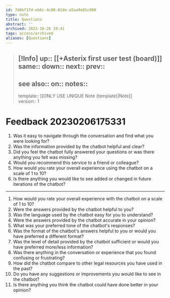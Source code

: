 ```yaml
---
id: 7d6bf17d-eb6c-4c00-81de-a5aa9e01c090
type: note
title: Questions
abstract: ''
archived: 2023-10-26 19:41
tags: access/archived
aliases: [Questions]
---
```

> [!Info]
> up:: [[+Asterix first user test (board)]]
> same::
> down::
> next::
> prev::
> ---
> see also::
> on::
> notes::
> ---
> template:: [[ONLY USE UNIQUE Note (template)|Note]]  
> version:: 1

# Feedback 20230206175331

1. Was it easy to navigate through the conversation and find what you were looking for?
2. Was the information provided by the chatbot helpful and clear?
3. Did you feel the chatbot fully answered your questions or was there anything you felt was missing?
4. Would you recommend this service to a friend or colleague?
5. How would you rate your overall experience using the chatbot on a scale of 1 to 10?
6. Is there anything you would like to see added or changed in future iterations of the chatbot?

---
1. How would you rate your overall experience with the chatbot on a scale of 1 to 10?
2. Were the answers provided by the chatbot helpful to you?
3. Was the language used by the chatbot easy for you to understand?
4. Were the answers provided by the chatbot accurate in your opinion?
5. What was your preferred tone of the chatbot's responses?
6. Was the format of the chatbot's answers helpful to you or would you have preferred a different format?
7. Was the level of detail provided by the chatbot sufficient or would you have preferred more/less information?
8. Was there anything in the conversation or experience that you found confusing or frustrating?
9. How did the chatbot compare to other legal resources you have used in the past?
10. Do you have any suggestions or improvements you would like to see in the chatbot?
11. Is there anything you think the chatbot could have done better in your opinion?
